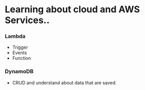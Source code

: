# Learning about cloud and AWS Services..

### Lambda
- Trigger
- Events
- Function

### DynamoDB
- CRUD and understand about data that are saved.